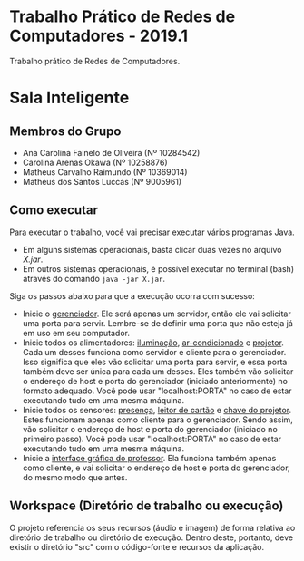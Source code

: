 # Trabalho Prático de Redes de Computadores - 2019.1
Trabalho prático de Redes de Computadores.

# Sala Inteligente

## Membros do Grupo
- Ana Carolina Fainelo de Oliveira (Nº  10284542)
- Carolina Arenas Okawa (Nº 10258876)
- Matheus Carvalho Raimundo (Nº 10369014)
- Matheus dos Santos Luccas (Nº 9005961)

## Como executar
Para executar o trabalho, você vai precisar executar vários programas Java.
- Em alguns sistemas operacionais, basta clicar duas vezes no arquivo _X.jar_.
- Em outros sistemas operacionais, é possível executar no terminal (bash) através do comando `java -jar X.jar`.

Siga os passos abaixo para que a execução ocorra com sucesso:
- Inicie o [gerenciador](Gerenciador.jar). Ele será apenas um servidor, então ele vai solicitar uma porta para servir. Lembre-se de definir uma porta que não esteja já em uso em seu computador.
- Inicie todos os alimentadores: [iluminação](SistemaIluminacao.jar), [ar-condicionado](AlimentadorAr.jar) e [projetor](AlimentadorProjetor.jar). Cada um desses funciona como servidor e cliente para o gerenciador. Isso significa que eles vão solicitar uma porta para servir, e essa porta também deve ser única para cada um desses. Eles também vão solicitar o endereço de host e porta do gerenciador (iniciado anteriormente) no formato adequado. Você pode usar "localhost:PORTA" no caso de estar executando tudo em uma mesma máquina.
- Inicie todos os sensores: [presença](SensorPresenca.jar), [leitor de cartão](LeitorCartao.jar) e [chave do projetor](ChaveProjetor.jar). Estes funcionam apenas como cliente para o gerenciador. Sendo assim, vão solicitar o endereço de host e porta do gerenciador (iniciado no primeiro passo). Você pode usar "localhost:PORTA" no caso de estar executando tudo em uma mesma máquina.
- Inicie a [interface gráfica do professor](UI.jar). Ela funciona também apenas como cliente, e vai solicitar o endereço de host e porta do gerenciador, do mesmo modo que antes.

## Workspace (Diretório de trabalho ou execução)
O projeto referencia os seus recursos (áudio e imagem) de forma relativa ao diretório de trabalho ou diretório de execução. Dentro deste, portanto, deve existir o diretório "src" com o código-fonte e recursos da aplicação.


